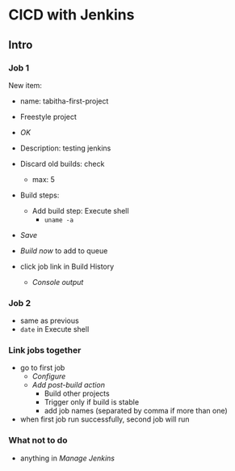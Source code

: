 # CICD with Jenkins

## Intro
### Job 1
New item:
- name: tabitha-first-project
- Freestyle project
- _OK_

- Description: testing jenkins
- Discard old builds: check
  - max: 5
- Build steps:
  - Add build step: Execute shell
    - `uname -a`
- _Save_
- _Build now_ to add to queue
- click job link in Build History
    - _Console output_

### Job 2
- same as previous
- `date` in Execute shell

### Link jobs together
- go to first job
  - _Configure_
  - _Add post-build action_
    - Build other projects
    - Trigger only if build is stable
    - add job names (separated by comma if more than one)
- when first job run successfully, second job will run

### What not to do
- anything in _Manage Jenkins_


